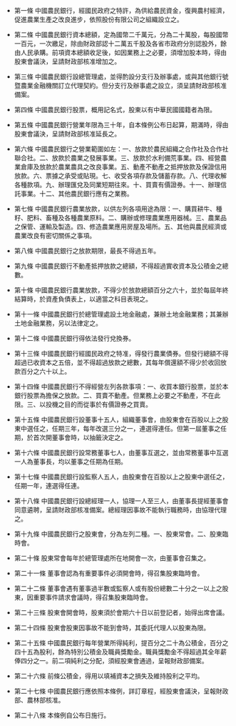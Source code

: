 * 第一條 中國農民銀行，經國民政府之特許，為供給農民資金，復興農村經濟，促進農業生產之改良進步，依照股份有限公司之組織設立之。

* 第二條 中國農民銀行資本總額，定為國幣二千萬元，分為二十萬股，每股國幣一百元，一次繳足，除由財政部認十二萬五千股及各省市政府分別認股外，餘由人民承購。前項資本總額收足後，如因業務上之必要，須增加股本時，得由股東會議決，呈請財政部核准增加之。

* 第三條 中國農民銀行設總管理處，並得酌設分支行及辦事處，或與其他銀行號暨農業金融機關訂立代理契約。但分支行及辦事處之設立，須呈請財政部核准備案。

* 第四條 中國農民銀行股票，概用記名式，股東以有中華民國國籍者為限。

* 第五條 中國農民銀行營業年限為三十年，自本條例公布日起算，期滿時，得由股東會議決，呈請財政部核准延長之。

* 第六條 中國農民銀行之營業範圍如左：一、放款於農民組織之合作社及合作社聯合社。二、放款於農業之發展事業。三、放款於水利備荒事業。四、經營農業倉庫及放款於農業農具之改良事業。五、動產不動產之抵押放款及保證信用放款。六、票據之承受或貼現。七、收受各項存款及儲蓄存款。八、代理收解各種款項。九、辦理匯兌及同業短期往來。十、買賣有價證券。十一、辦理信託事業。十二、其他農民銀行應有之業務。

* 第七條 中國農民銀行農業放款，以供左列各項用途為限：一、購買耕牛、種籽、肥料、畜種及各種農業原料。二、購辦或修理農業應用器械。三、農業品之保管、運輸及製造。四、修造農業應用房屋及場所。五、其他與農民經濟或農業改良有密切關係之事項。

* 第八條 中國農民銀行之放款期限，最長不得過五年。

* 第九條 中國農民銀行不動產抵押放款之總額，不得超過實收資本及公積金之總數。

* 第十條 中國農民銀行農業放款，不得少於放款總額百分之六十，並於每屆年終結算時，於資產負債表上，以適當之科目表現之。

* 第十一條 中國農民銀行於總管理處設土地金融處，兼辦土地金融業務；其兼辦土地金融業務，另以法律定之。

* 第十二條 中國農民銀行得依法發行兌換券。

* 第十三條 中國農民銀行經國民政府之特准，得發行農業債券。但發行總額不得超過已收資本之五倍，並不得超過放款之總數，其每年償還額不得少於收回放款百分之六十以上。

* 第十四條 中國農民銀行不得經營左列各款事項：一、收買本銀行股票，並於本銀行股票為擔保之放款。二、買賣不動產。但業務上必要之不動產，不在此限。三、以投機之目的而從事於有價證券之買賣。

* 第十五條 中國農民銀行設董事十五人，組織董事會，由股東會在百股以上之股東中選任之，任期三年，每年改選三分之一，連選得連任。但第一屆董事之任期，於首次開董事會時，以抽籤決定之。

* 第十六條 中國農民銀行設常務董事七人，由董事互選之，並由常務董事中互選一人為董事長，均以董事之任期為任期。

* 第十七條 中國農民銀行設監察人五人，由股東會在百股以上之股東中選任之，任期一年，連選得任連。

* 第十八條 中國農民銀行設總經理一人，協理一人至三人，由董事長提經董事會同意遴聘，呈請財政部核准備案。總經理因事故不能執行職務時，由協理代理之。

* 第十九條 中國農民銀行之股東會，分為左列二種。一、股東常會。二、股東臨時會。

* 第二十條 股東常會每年於總管理處所在地開會一次，由董事會召集之。

* 第二十一條 董事會認為有重要事件必須開會時，得召集股東臨時會。

* 第二十二條 董事會遇有董事過半數或監察人或有股份總數二十分之一以上之股東，因重要事件請求會議時，得召集股東臨時會。

* 第二十三條 股東會開會時，股東須於會期六十日以前登記者，始得出席會議。

* 第二十四條 股東會股東因事故不能到會時，其委託代理人以股東為限。

* 第二十五條 中國農民銀行每年營業所得純利，提百分之二十為公積金，百分之四十五為股利，餘為特別公積金及職員獎勵金。職員獎勵金不得超過其全年薪俸四分之一。前二項純利之分配，須經股東會通過，呈報財政部備案。

* 第二十六條 前條公積金，得用以填補資本之損失及維持股利之平均。

* 第二十七條 中國農民銀行應依照本條例，詳訂章程，經股東會議決，呈報財政部、農林部核准。

* 第二十八條 本條例自公布日施行。

